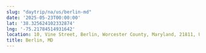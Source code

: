 ```yaml
---
slug: "daytrip/na/us/berlin-md"
date: '2025-05-23T00:00:00'
lat: '38.325624102332874'
lng: '-75.21784514931642'
location: 10, Vine Street, Berlin, Worcester County, Maryland, 21811, United States
title: Berlin, MD
---
```




